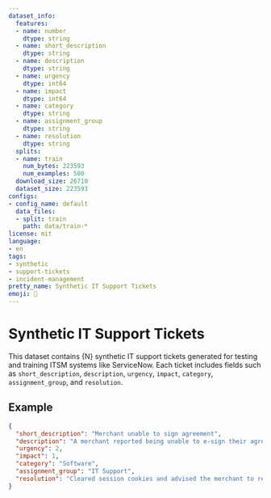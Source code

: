 ```yaml
---
dataset_info:
  features:
  - name: number
    dtype: string
  - name: short_description
    dtype: string
  - name: description
    dtype: string
  - name: urgency
    dtype: int64
  - name: impact
    dtype: int64
  - name: category
    dtype: string
  - name: assignment_group
    dtype: string
  - name: resolution
    dtype: string
  splits:
  - name: train
    num_bytes: 223593
    num_examples: 500
  download_size: 26710
  dataset_size: 223593
configs:
- config_name: default
  data_files:
  - split: train
    path: data/train-*
license: mit
language:
- en
tags:
- synthetic
- support-tickets
- incident-management
pretty_name: Synthetic IT Support Tickets
emoji: 🧾
---
```


# Synthetic IT Support Tickets

This dataset contains {N} synthetic IT support tickets generated for testing and training ITSM systems like ServiceNow. Each ticket includes fields such as `short_description`, `description`, `urgency`, `impact`, `category`, `assignment_group`, and `resolution`.

## Example

```json
{
  "short_description": "Merchant unable to sign agreement",
  "description": "A merchant reported being unable to e-sign their agreement...",
  "urgency": 2,
  "impact": 1,
  "category": "Software",
  "assignment_group": "IT Support",
  "resolution": "Cleared session cookies and advised the merchant to retry."
}